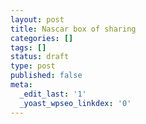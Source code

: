 ```yaml
---
layout: post
title: Nascar box of sharing
categories: []
tags: []
status: draft
type: post
published: false
meta:
  _edit_last: '1'
  _yoast_wpseo_linkdex: '0'
---
```


